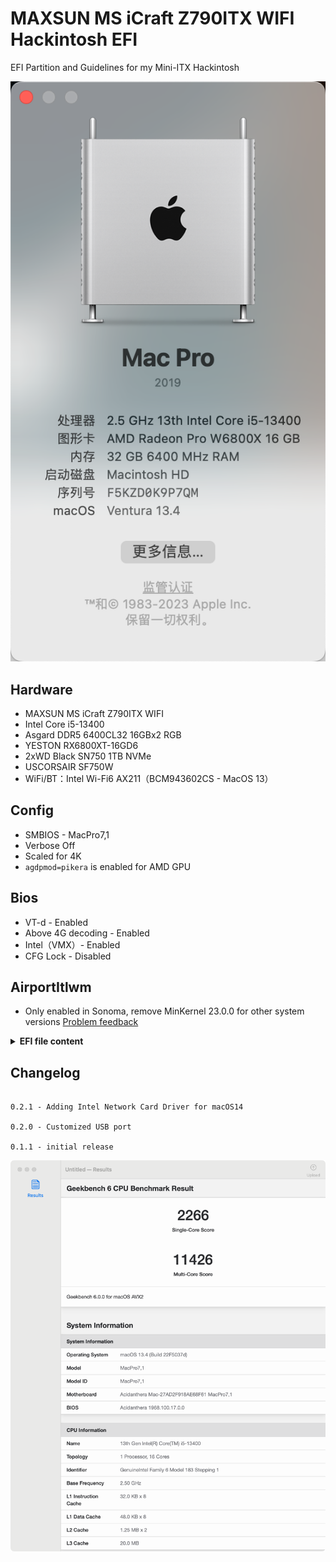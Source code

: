 # MAXSUN MS iCraft Z790ITX WIFI Hackintosh EFI

EFI Partition and Guidelines for my Mini-ITX Hackintosh

![About](./assets/about.png)

## Hardware

- MAXSUN MS iCraft Z790ITX WIFI
- Intel Core i5-13400
- Asgard DDR5 6400CL32 16GBx2 RGB
- YESTON RX6800XT-16GD6
- 2xWD Black SN750 1TB NVMe
- USCORSAIR SF750W
-  WiFi/BT：Intel Wi-Fi6 AX211（BCM943602CS - MacOS 13）

## Config

- SMBIOS - MacPro7,1
- Verbose Off
- Scaled for 4K
- `agdpmod=pikera` is enabled for AMD GPU

## Bios

- VT-d - Enabled
- Above 4G decoding - Enabled
- Intel（VMX）- Enabled
- CFG Lock - Disabled

## AirportItlwm

- Only enabled in Sonoma, remove MinKernel 23.0.0 for other system versions [Problem feedback](https://github.com/OpenIntelWireless/itlwm/issues/896)

<details>
<summary><strong>EFI file content</strong></summary>

## EFI file content

```
EFI
├── BOOT
│   └── BOOTx64.efi
└── OC
    ├── ACPI
    │   ├── SSDT-MS-iCraftZ790ITX.aml (MS iCraft Z790ITX WIFI dedicated ssdt)
    │   ├── SSDT-DTGP.aml
    │   └── SSDT-AMD Radeon Pro W6800X.aml (Activate Type-C port on graphics card and rename graphics card)
    ├── Drivers
    │   ├── HfsPlus.efi
    │   ├── OpenCanopy.efi
    │   ├── OpenHfsPlus.efi
    │   ├── OpenRuntime.efi
    │   ├── ResetNvramEntry.efi  
    │   └── ToggleSipEntry.efi
    ├── Kexts
    │   ├── AGPMInjector.kext
    │   ├── AirportItlwm.kext
    │   ├── AppleALC.kext
    │   ├── CPUFriend.kext    
    │   ├── CPUFriendDataProvider.kext    -Disabled(HWP has been customized using SSDT and does not need to be enabled)
    │   ├── CpuTopologyRebuild.kext    
    │   ├── CpuTscSync.kext    -Disabled
    │   ├── Lilu.kext
    │   ├── LucyRTL8125Ethernet.kext
    │   ├── RadeonSensor.kext
    │   │   └── Contents
    │   │       └── PlugIns
    │   │           └── SMCRadeonGPU.kext 
    │   ├── RestrictEvents.kext
    │   ├── SMCProcessor.kext
    │   ├── SMCSuperIO.kext
    │   ├── USBMap.kext
    │   ├── VirtualSMC.kext
    │   └── WhateverGreen.kext
    ├── OpenCore.efi
    ├── Resources 
    │   ├── Audio
    │   ├── Font
    │   ├── Image
    │   └── Label
    ├── Tools
    │   ├── CleanNvram.efi 
    │   └── OpenShell.efi
    └── config.plist
```
</details>

## Changelog

```

0.2.1 - Adding Intel Network Card Driver for macOS14

0.2.0 - Customized USB port

0.1.1 - initial release

```

![Geekbench](./assets/geekbench.png)

